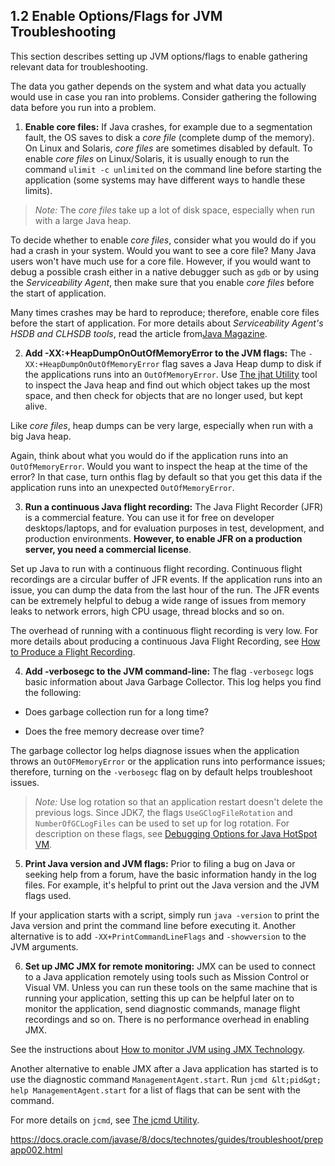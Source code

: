 ## 1.2 Enable Options/Flags for JVM Troubleshooting

This section describes setting up JVM options/flags to enable gathering relevant data for troubleshooting.

The data you gather depends on the system and what data you actually would use in case you ran into problems. Consider gathering the following data before you run into a problem.

1. **Enable core files:** If Java crashes, for example due to a segmentation fault, the OS saves to disk a _core file_ (complete dump of the memory). On Linux and Solaris, _core files_ are sometimes disabled by default. To enable _core files_ on Linux/Solaris, it is usually enough to run the command `ulimit -c unlimited` on the command line before starting the application (some systems may have different ways to handle these limits).

  > _Note:_ The _core files_ take up a lot of disk space, especially when run with a large Java heap.

  To decide whether to enable _core files_, consider what you would do if you had a crash in your system. Would you want to see a core file? Many Java users won't have much use for a core file. However, if you would want to debug a possible crash either in a native debugger such as `gdb` or by using the _Serviceability Agent_, then make sure that you enable _core files_ before the start of application.

  Many times crashes may be hard to reproduce; therefore, enable core files before the start of application. For more details about _Serviceability Agent's HSDB and CLHSDB tools_, read the article from[Java Magazine](http://www.oraclejavamagazine-digital.com/javamagazine/20120708?pg=41#pg41).

2. **Add -XX:+HeapDumpOnOutOfMemoryError to the JVM flags:** The `-XX:+HeapDumpOnOutOfMemoryError` flag saves a Java Heap dump to disk if the applications runs into an `OutOfMemoryError`. Use [The jhat Utility](https://docs.oracle.com/javase/8/docs/technotes/guides/troubleshoot/tooldescr012.html) tool to inspect the Java heap and find out which object takes up the most space, and then check for objects that are no longer used, but kept alive.

  Like _core files_, heap dumps can be very large, especially when run with a big Java heap.

  Again, think about what you would do if the application runs into an `OutOfMemoryError`. Would you want to inspect the heap at the time of the error? In that case, turn onthis flag by default so that you get this data if the application runs into an unexpected `OutOfMemoryError`.

3. **Run a continuous Java flight recording:** The Java Flight Recorder (JFR) is a commercial feature. You can use it for free on developer desktops/laptops, and for evaluation purposes in test, development, and production environments. **However, to enable JFR on a production server, you need a commercial license**.

  Set up Java to run with a continuous flight recording. Continuous flight recordings are a circular buffer of JFR events. If the application runs into an issue, you can dump the data from the last hour of the run. The JFR events can be extremely helpful to debug a wide range of issues from memory leaks to network errors, high CPU usage, thread blocks and so on.

  The overhead of running with a continuous flight recording is very low. For more details about producing a continuous Java Flight Recording, see [How to Produce a Flight Recording](https://docs.oracle.com/javase/8/docs/technotes/guides/troubleshoot/tooldescr004.html).

4. **Add -verbosegc to the JVM command-line:** The flag `-verbosegc` logs basic information about Java Garbage Collector. This log helps you find the following:

  * Does garbage collection run for a long time?

  * Does the free memory decrease over time?

  The garbage collector log helps diagnose issues when the application throws an `OutOFMemoryError` or the application runs into performance issues; therefore, turning on the `-verbosegc` flag on by default helps troubleshoot issues.

  > _Note:_ Use log rotation so that an application restart doesn't delete the previous logs. Since JDK7, the flags `UseGClogFileRotation` and `NumberOfGCLogFiles` can be used to set up for log rotation. For description on these flags, see [Debugging Options for Java HotSpot VM](http://www.oracle.com/technetwork/java/javase/tech/vmoptions-jsp-140102.html).

5.  **Print Java version and JVM flags:** Prior to filing a bug on Java or seeking help from a forum, have the basic information handy in the log files. For example, it's helpful to print out the Java version and the JVM flags used.

  If your application starts with a script, simply run `java -version` to print the Java version and print the command line before executing it. Another alternative is to add `-XX+PrintCommandLineFlags` and `-showversion` to the JVM arguments.

6.  **Set up JMC JMX for remote monitoring:** JMX can be used to connect to a Java application remotely using tools such as Mission Control or Visual VM. Unless you can run these tools on the same machine that is running your application, setting this up can be helpful later on to monitor the application, send diagnostic commands, manage flight recordings and so on. There is no performance overhead in enabling JMX.

  See the instructions about [How to monitor JVM using JMX Technology](https://docs.oracle.com/javase/8/docs/technotes/guides/management/agent.html).

  Another alternative to enable JMX after a Java application has started is to use the diagnostic command `ManagementAgent.start`. Run `jcmd &lt;pid&gt; help ManagementAgent.start` for a list of flags that can be sent with the command.

  For more details on `jcmd`, see [The jcmd Utility](https://docs.oracle.com/javase/8/docs/technotes/guides/troubleshoot/tooldescr006.html).


<https://docs.oracle.com/javase/8/docs/technotes/guides/troubleshoot/prepapp002.html>
